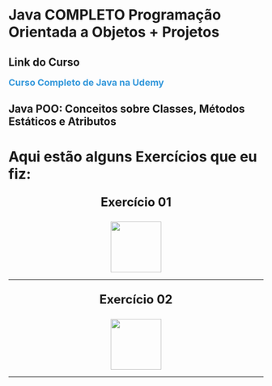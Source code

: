 # Java COMPLETO Programação Orientada a Objetos + Projetos

## Link do Curso
<a href="https://www.udemy.com/course/java-curso-completo/" 
   style="font-size: 18px; font-weight: bold; color: #3498db; text-decoration: none;">
   Curso Completo de Java na Udemy
</a>

## Java POO: Conceitos sobre Classes, Métodos Estáticos e Atributos

# Aqui estão alguns Exercícios que eu fiz:
<section id="exerc-de-POO_Classe">
  <p align="center" style="font-size: 24px; font-weight: bold;">Exercício 01</p>
  <div align="center">
    <img src="https://github.com/user-attachments/assets/1ca666a5-88c9-4eda-a0b2-57668fd9d9a5" width="100px" />
  </div>
  <hr>
  <p align="center" style="font-size: 24px; font-weight: bold;">Exercício 02</p>
  <div align="center">
    <img src="https://github.com/user-attachments/assets/21ab1516-cf71-4bd6-b501-75f352681204" width="100px" />
  </div>
  <hr>
</section>
